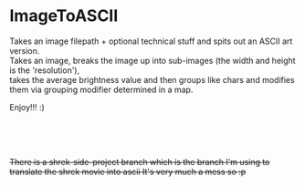 # ImageToASCII

Takes an image filepath + optional technical stuff and spits out an ASCII art version.  
Takes an image, breaks the image up into sub-images (the width and height is the 'resolution'),  
takes the average brightness value and then groups like chars and modifies them via grouping modifier determined in a map.

Enjoy!!! :)

<br><br><br>

~~There is a shrek-side-project branch which is the branch I'm using to translate the shrek movie into ascii It's very much a mess so :p~~